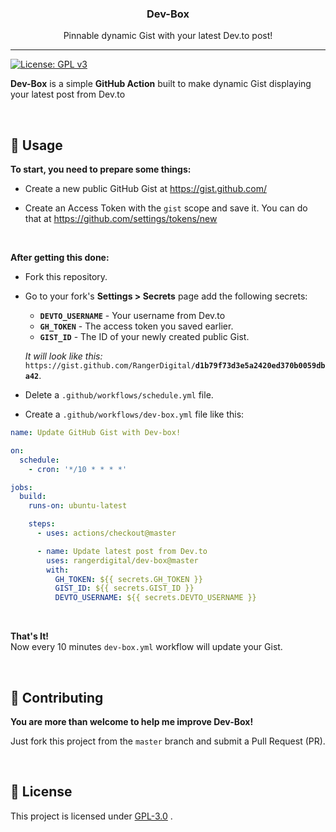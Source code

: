 <p align="center">
  <h3 align="center">Dev-Box</h3>
  <p align="center">Pinnable dynamic Gist with your latest Dev.to post!</p>
</p>

***
[![License: GPL v3](https://img.shields.io/badge/License-GPLv3-blue.svg)](https://www.gnu.org/licenses/gpl-3.0)

**Dev-Box** is a simple **GitHub Action** built to make dynamic Gist displaying your latest post from Dev.to

<br>

## 🎉 Usage
**To start, you need to prepare some things:**
- Create a new public GitHub Gist at https://gist.github.com/

- Create an Access Token with the `gist` scope and save it.
You can do that at https://github.com/settings/tokens/new

<br>

**After getting this done:**
- Fork this repository.

- Go to your fork's **Settings > Secrets** page add the following secrets:
	- **`DEVTO_USERNAME`** - Your username from Dev.to
	- **`GH_TOKEN`** - The access token you saved earlier.
	- **`GIST_ID`** - The ID of your newly created public Gist.

   *It will look like this:*  
	 `https://gist.github.com/RangerDigital/`**`d1b79f73d3e5a2420ed370b0059dba42`**.

 - Delete a `.github/workflows/schedule.yml` file.

 - Create a `.github/workflows/dev-box.yml` file like this:

 ```yml
 name: Update GitHub Gist with Dev-box!

 on:
   schedule:
     - cron: '*/10 * * * *'

 jobs:
   build:
     runs-on: ubuntu-latest

     steps:
       - uses: actions/checkout@master

       - name: Update latest post from Dev.to
         uses: rangerdigital/dev-box@master
         with:
           GH_TOKEN: ${{ secrets.GH_TOKEN }}
           GIST_ID: ${{ secrets.GIST_ID }}
           DEVTO_USERNAME: ${{ secrets.DEVTO_USERNAME }}
 ```

<br>

**That's It!**  
Now every 10 minutes `dev-box.yml` workflow will update your Gist.

<br>

## 🚧 Contributing

**You are more than welcome to help me improve Dev-Box!**

Just fork this project from the `master` branch and submit a Pull Request (PR).

<br>

## 📃 License
This project is licensed under [GPL-3.0](https://choosealicense.com/licenses/gpl-3.0/) .
